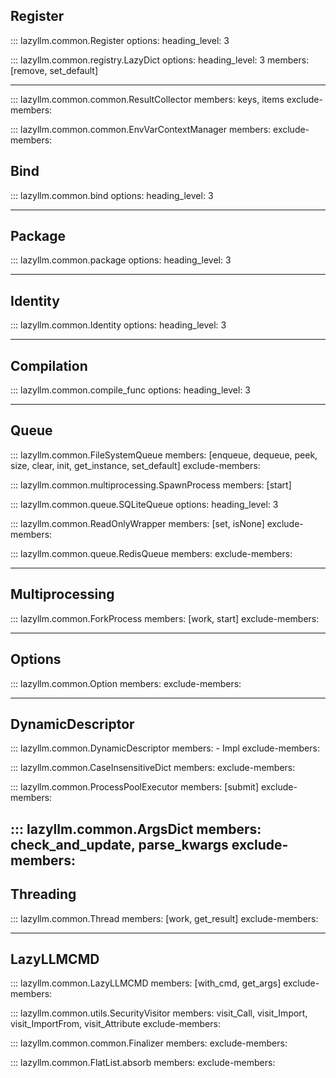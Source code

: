 ## Register

::: lazyllm.common.Register
    options:
      heading_level: 3

::: lazyllm.common.registry.LazyDict
    options:
      heading_level: 3
      members: [remove, set_default]

---

::: lazyllm.common.common.ResultCollector
    members: keys, items
    exclude-members:

::: lazyllm.common.common.EnvVarContextManager
    members: 
    exclude-members:

## Bind

::: lazyllm.common.bind
    options:
      heading_level: 3

---

## Package

::: lazyllm.common.package
    options:
      heading_level: 3

---

## Identity

::: lazyllm.common.Identity
    options:
      heading_level: 3

---

## Compilation

::: lazyllm.common.compile_func
    options:
      heading_level: 3

---

## Queue

::: lazyllm.common.FileSystemQueue
    members: [enqueue, dequeue, peek, size, clear, init, get_instance, set_default]
    exclude-members:

::: lazyllm.common.multiprocessing.SpawnProcess
    members: [start]

::: lazyllm.common.queue.SQLiteQueue
    options:
      heading_level: 3

::: lazyllm.common.ReadOnlyWrapper
    members: [set, isNone]
    exclude-members:

::: lazyllm.common.queue.RedisQueue
    members: 
    exclude-members:

---

## Multiprocessing

::: lazyllm.common.ForkProcess
    members: [work, start]
    exclude-members:

---

## Options

::: lazyllm.common.Option
    members: 
    exclude-members:

---

## DynamicDescriptor

::: lazyllm.common.DynamicDescriptor
    members:
    - Impl
    exclude-members:

::: lazyllm.common.CaseInsensitiveDict
    members: 
    exclude-members:

::: lazyllm.common.ProcessPoolExecutor
    members: [submit]
    exclude-members:

::: lazyllm.common.ArgsDict
    members: check_and_update, parse_kwargs
    exclude-members:
---

## Threading

::: lazyllm.common.Thread
    members: [work, get_result]
    exclude-members:

---

## LazyLLMCMD

::: lazyllm.common.LazyLLMCMD
    members: [with_cmd, get_args]
    exclude-members:

::: lazyllm.common.utils.SecurityVisitor
    members: visit_Call, visit_Import, visit_ImportFrom, visit_Attribute
    exclude-members:

::: lazyllm.common.common.Finalizer
    members: 
    exclude-members:

::: lazyllm.common.FlatList.absorb
    members: 
    exclude-members: